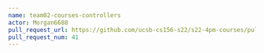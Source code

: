 ```yaml
---
name: team02-courses-controllers
actor: Morgan6688
pull_request_url: https://github.com/ucsb-cs156-s22/s22-4pm-courses/pull/41
pull_request_num: 41
---
```

